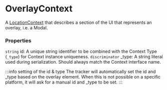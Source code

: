 # OverlayContext

A [LocationContext](/taxonomy/reference/location-contexts/overview.md) that describes a section of the UI that represents an overlay, i.e. a Modal.

### Properties
`string` id: A unique string identifier to be combined with the Context Type (`_type`) 
for Context instance uniqueness.
`discriminator` _type: A string literal used during serialization. Should always match the Context interface name.

:::info setting of the id & type
The tracker will automatically set the id and _type based on the overlay element. When this is not possible on a specific platform, it will ask for a manual id and _type to be set.
:::
